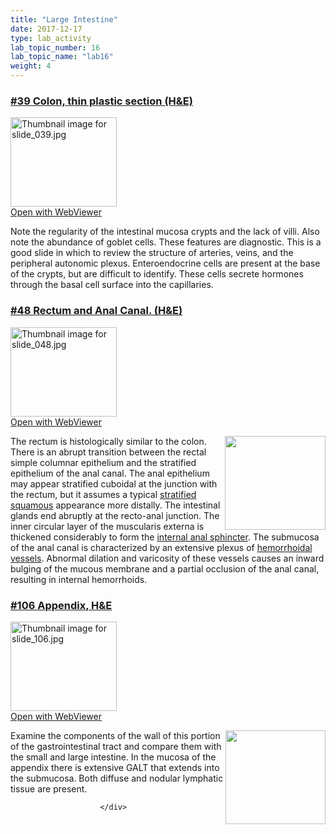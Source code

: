 ```yaml
---
title: "Large Intestine"
date: 2017-12-17
type: lab_activity
lab_topic_number: 16
lab_topic_name: "lab16"
weight: 4
---
```

<div class="entrybody">
						<h3><u>#39 Colon, thin plastic section (H&amp;E)</u></h3>

<div class="thumbnail"> <a href="http://virtualslides.cumc.columbia.edu/39.svs/view.apml?" target="_blank"><img alt="Thumbnail image for slide_039.jpg" src="http://histologylab.ccnmtl.columbia.edu/assets/images/slide_039-thumb-170x143-1479.jpg" width="170" height="143" class="mt-image-left"></a><br><a href="http://virtualslides.cumc.columbia.edu/39.svs/view.apml?" target="_blank">Open with WebViewer</a> </div>

<p>Note the regularity of the intestinal mucosa crypts and the lack of villi. Also note the abundance of goblet cells. These features are diagnostic. This is a good slide in which to review the structure of arteries, veins, and the peripheral autonomic plexus.  Enteroendocrine cells are present at the base of the crypts, but are difficult to identify. These cells secrete hormones through the basal cell surface into the capillaries.</p>

<h3><u>#48 Rectum and Anal Canal. (H&amp;E)</u></h3>

<div class="thumbnail"> <a href="http://virtualslides.cumc.columbia.edu/48.svs/view.apml?" target="_blank"><img alt="Thumbnail image for slide_048.jpg" src="http://histologylab.ccnmtl.columbia.edu/assets/images/slide_048-thumb-170x143-1497.jpg" width="170" height="143" class="mt-image-left"></a><br><a href="http://virtualslides.cumc.columbia.edu/48.svs/view.apml?" target="_blank">Open with WebViewer</a> </div>

<p><img src="http://histologylab.ccnmtl.columbia.edu/assets/images/48%20rectum%20and%20anal%20canal.jpg" style="width:161px; height:150px; float:right;">The rectum is histologically similar to the colon. There is an abrupt transition between the rectal simple columnar epithelium and the stratified epithelium of the anal canal.  The anal epithelium may appear stratified cuboidal at the junction with the rectum, but it assumes a typical <u>stratified squamous</u> appearance more distally.  The intestinal glands end abruptly at the recto-anal junction.  The inner circular layer of the muscularis externa is thickened considerably to form the <u>internal anal sphincter</u>.  The submucosa of the anal canal is characterized by an extensive plexus of <u>hemorrhoidal vessels</u>.  Abnormal dilation and varicosity of these vessels causes an inward bulging of the mucous membrane and a partial occlusion of the anal canal, resulting in internal hemorrhoids.</p>

<h3><u>#106 Appendix, <span class="caps">H&amp;E</span></u></h3>

<div class="thumbnail"> <a href="http://virtualslides.cumc.columbia.edu/106.svs/view.apml?" target="_blank"><img alt="Thumbnail image for slide_106.jpg" src="http://histologylab.ccnmtl.columbia.edu/assets/images/slide_106-thumb-170x143-1638.jpg" width="170" height="143" class="mt-image-left"></a><br><a href="http://virtualslides.cumc.columbia.edu/106.svs/view.apml?" target="_blank">Open with WebViewer</a> </div>

<p><img src="http://histologylab.ccnmtl.columbia.edu/assets/images/106%20appendix.jpg" style="width:160px; height:150px; float:right;">Examine the components of the wall of this portion of the gastrointestinal tract and compare them with the small and large intestine. In the mucosa of the appendix there is extensive <span class="caps">GALT </span>that extends into the submucosa. Both diffuse and nodular lymphatic tissue are present.</p>
						
						
						</div>
